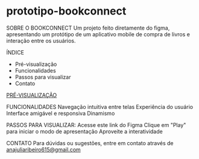 # prototipo-bookconnect

SOBRE O BOOKCONNECT
Um projeto feito diretamente do figma, apresentando um protótipo de um aplicativo mobile de compra de livros e interação entre os usuários.

ÍNDICE
- Pré-visualização
- Funcionalidades
- Passos para visualizar
- Contato
  
[PRÉ-VISUALIZAÇÃO](https://www.figma.com/proto/N2b0cPYQXFbGNJJO93sf5z/BookConnect?node-id=0-1&t=c6iD7mfnM6zZxZ1n-1)

FUNCIONALIDADES
Navegação intuitiva entre telas
Experiência do usuário
Interface amigável e responsiva
Dinamismo

PASSOS PARA VISUALIZAR:
Acesse este link do Figma
Clique em "Play" para iniciar o modo de apresentação
Aproveite a interatividade

CONTATO
Para dúvidas ou sugestões, entre em contato através de anajuliaribeiro615@gmail.com
